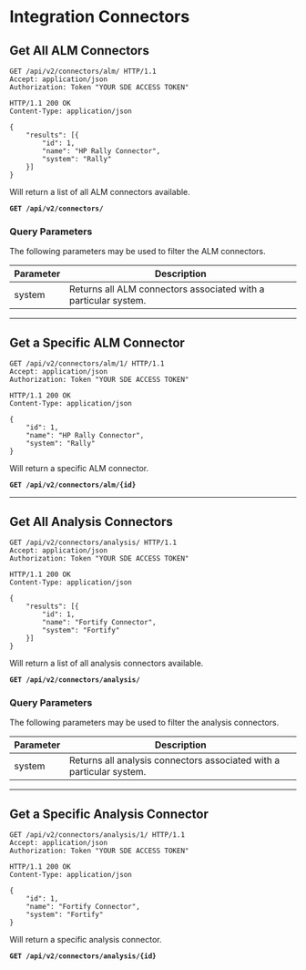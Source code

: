 # Integration Connectors


## Get All ALM Connectors


```http
GET /api/v2/connectors/alm/ HTTP/1.1
Accept: application/json
Authorization: Token "YOUR SDE ACCESS TOKEN"
```

```http
HTTP/1.1 200 OK
Content-Type: application/json

{
    "results": [{
        "id": 1,
        "name": "HP Rally Connector",
        "system": "Rally"
    }]
}
```

Will return a list of all ALM connectors available.

**`GET /api/v2/connectors/`**

### Query Parameters

The following parameters may be used to filter the ALM connectors.

Parameter | Description
----------|-----------------------------
system    | Returns all ALM connectors associated with a particular system.

---

## Get a Specific ALM Connector


```http
GET /api/v2/connectors/alm/1/ HTTP/1.1
Accept: application/json
Authorization: Token "YOUR SDE ACCESS TOKEN"
```

```http
HTTP/1.1 200 OK
Content-Type: application/json

{
    "id": 1,
    "name": "HP Rally Connector",
    "system": "Rally"
}
```

Will return a specific ALM connector.

**`GET /api/v2/connectors/alm/{id}`**

---

## Get All Analysis Connectors


```http
GET /api/v2/connectors/analysis/ HTTP/1.1
Accept: application/json
Authorization: Token "YOUR SDE ACCESS TOKEN"
```

```http
HTTP/1.1 200 OK
Content-Type: application/json

{
    "results": [{
        "id": 1,
        "name": "Fortify Connector",
        "system": "Fortify"
    }]
}
```

Will return a list of all analysis connectors available.

**`GET /api/v2/connectors/analysis/`**

### Query Parameters

The following parameters may be used to filter the analysis connectors.

Parameter | Description
----------|-----------------------------
system    | Returns all analysis connectors associated with a particular system.

---

## Get a Specific Analysis Connector


```http
GET /api/v2/connectors/analysis/1/ HTTP/1.1
Accept: application/json
Authorization: Token "YOUR SDE ACCESS TOKEN"
```

```http
HTTP/1.1 200 OK
Content-Type: application/json

{
    "id": 1,
    "name": "Fortify Connector",
    "system": "Fortify"
}
```

Will return a specific analysis connector.

**`GET /api/v2/connectors/analysis/{id}`**

